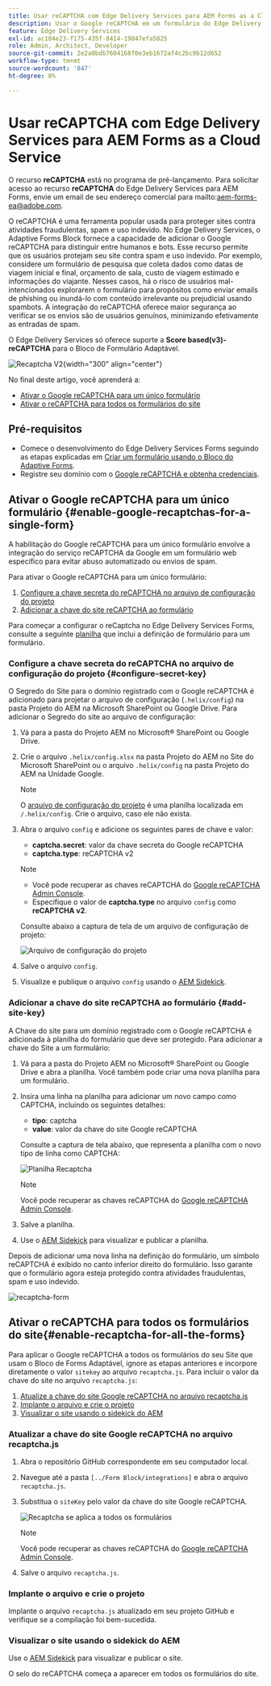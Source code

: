 ```yaml
---
title: Usar reCAPTCHA com Edge Delivery Services para AEM Forms as a Cloud Service
description: Usar o Google reCAPTCHA em um formulário do Edge Delivery Services para AEM Forms
feature: Edge Delivery Services
exl-id: ac104e23-f175-435f-8414-19847efa5825
role: Admin, Architect, Developer
source-git-commit: 2e2a0bdb7604168f0e3eb1672af4c2bc9b12d652
workflow-type: tm+mt
source-wordcount: '847'
ht-degree: 0%

---
```



# Usar reCAPTCHA com Edge Delivery Services para AEM Forms as a Cloud Service

<span>O recurso **reCAPTCHA** está no programa de pré-lançamento. Para solicitar acesso ao recurso **reCAPTCHA** do Edge Delivery Services para AEM Forms, envie um email de seu endereço comercial para mailto:aem-forms-ea@adobe.com.</span>

O reCAPTCHA é uma ferramenta popular usada para proteger sites contra atividades fraudulentas, spam e uso indevido. No Edge Delivery Services, o Adaptive Forms Block fornece a capacidade de adicionar o Google reCAPTCHA para distinguir entre humanos e bots. Esse recurso permite que os usuários protejam seu site contra spam e uso indevido.
Por exemplo, considere um formulário de pesquisa que coleta dados como datas de viagem inicial e final, orçamento de sala, custo de viagem estimado e informações do viajante. Nesses casos, há o risco de usuários mal-intencionados explorarem o formulário para propósitos como enviar emails de phishing ou inundá-lo com conteúdo irrelevante ou prejudicial usando spambots. A integração do reCAPTCHA oferece maior segurança ao verificar se os envios são de usuários genuínos, minimizando efetivamente as entradas de spam.

<!-- ![Recaptcha Image](/help/edge/docs/forms/assets/recaptcha-image.png){width="300" align="center"} -->

O Edge Delivery Services só oferece suporte a **Score based(v3)-reCAPTCHA** para o Bloco de Formulário Adaptável.

![Recaptcha V2](/help/forms/assets/recaptcha-v2-invisible.png){width="300" align="center"}


No final deste artigo, você aprenderá a:
- [Ativar o Google reCAPTCHA para um único formulário](#enable-google-recaptchas-for-a-single-form)
- [Ativar o reCAPTCHA para todos os formulários do site](#enable-recaptcha-for-all-the-forms)

## Pré-requisitos

- Comece o desenvolvimento do Edge Delivery Services Forms seguindo as etapas explicadas em [Criar um formulário usando o Bloco do Adaptive Forms](/help/edge/docs/forms/create-forms.md).
- Registre seu domínio com o [Google reCAPTCHA e obtenha credenciais](https://www.google.com/recaptcha/admin/create).

## Ativar o Google reCAPTCHA para um único formulário {#enable-google-recaptchas-for-a-single-form}

A habilitação do Google reCAPTCHA para um único formulário envolve a integração do serviço reCAPTCHA da Google em um formulário web específico para evitar abuso automatizado ou envios de spam.

Para ativar o Google reCAPTCHA para um único formulário:

1. [Configure a chave secreta do reCAPTCHA no arquivo de configuração do projeto](#configure-secret-key)
1. [Adicionar a chave do site reCAPTCHA ao formulário](#add-site-key)

Para começar a configurar o reCaptcha no Edge Delivery Services Forms, consulte a seguinte [planilha](/help/edge/docs/forms/assets/recaptcha.xlsx) que inclui a definição de formulário para um formulário.

### Configure a chave secreta do reCAPTCHA no arquivo de configuração do projeto {#configure-secret-key}

O Segredo do Site para o domínio registrado com o Google reCAPTCHA é adicionado para projetar o arquivo de configuração (`.helix/config`) na pasta Projeto do AEM na Microsoft SharePoint ou Google Drive. Para adicionar o Segredo do site ao arquivo de configuração:

1. Vá para a pasta do Projeto AEM no Microsoft® SharePoint ou Google Drive.
1. Crie o arquivo `.helix/config.xlsx` na pasta Projeto do AEM no Site do Microsoft SharePoint ou o arquivo `.helix/config` na pasta Projeto do AEM na Unidade Google.

   >[!NOTE]
   >
   > O [arquivo de configuração do projeto](https://www.aem.live/docs/configuration) é uma planilha localizada em `/.helix/config`. Crie o arquivo, caso ele não exista.

1. Abra o arquivo `config` e adicione os seguintes pares de chave e valor:

   - **captcha.secret**: valor da chave secreta do Google reCAPTCHA
   - **captcha.type**: reCAPTCHA v2

   >[!NOTE]
   >
   >  - Você pode recuperar as chaves reCAPTCHA do [Google reCAPTCHA Admin Console](https://www.google.com/recaptcha/admin).
   >  - Especifique o valor de **captcha.type** no arquivo `config` como **reCAPTCHA v2**.

   Consulte abaixo a captura de tela de um arquivo de configuração de projeto:

   ![Arquivo de configuração do projeto](/help/forms/assets/recaptcha-config-file.png)

1. Salve o arquivo `config`.

1. Visualize e publique o arquivo `config` usando o [AEM Sidekick](https://www.aem.live/developer/tutorial#preview-and-publish-your-content).

### Adicionar a chave do site reCAPTCHA ao formulário {#add-site-key}

A Chave do site para um domínio registrado com o Google reCAPTCHA é adicionada à planilha do formulário que deve ser protegido. Para adicionar a chave do Site a um formulário:

1. Vá para a pasta do Projeto AEM no Microsoft® SharePoint ou Google Drive e abra a planilha. Você também pode criar uma nova planilha para um formulário.
1. Insira uma linha na planilha para adicionar um novo campo como CAPTCHA, incluindo os seguintes detalhes:
   - **tipo**: captcha
   - **value**: valor da chave do site Google reCAPTCHA

   Consulte a captura de tela abaixo, que representa a planilha com o novo tipo de linha como CAPTCHA:

   ![Planilha Recaptcha](/help/edge/docs/forms/assets/recaptcha-spreadsheet.png)

   >[!NOTE]
   >
   >  Você pode recuperar as chaves reCAPTCHA do [Google reCAPTCHA Admin Console](https://www.google.com/recaptcha/admin).

1. Salve a planilha.
1. Use o [AEM Sidekick](https://www.aem.live/developer/tutorial#preview-and-publish-your-content) para visualizar e publicar a planilha.

Depois de adicionar uma nova linha na definição do formulário, um símbolo reCAPTCHA é exibido no canto inferior direito do formulário. Isso garante que o formulário agora esteja protegido contra atividades fraudulentas, spam e uso indevido.

![recaptcha-form](/help/edge/docs/forms/assets/recaptcha-form.png)

## Ativar o reCAPTCHA para todos os formulários do site{#enable-recaptcha-for-all-the-forms}

Para aplicar o Google reCAPTCHA a todos os formulários do seu Site que usam o Bloco de Forms Adaptável, ignore as etapas anteriores e incorpore diretamente o valor `sitekey` ao arquivo `recaptcha.js`. Para incluir o valor da chave do site no arquivo `recaptcha.js`:

1. [Atualize a chave do site Google reCAPTCHA no arquivo recaptcha.js](#1-update-google-recaptcha-site-key-in-recaptchajs-file)
1. [Implante o arquivo e crie o projeto](#2-deploy-the-file-and-build-the-project)
1. [Visualizar o site usando o sidekick do AEM](#3-preview-the-site-using-the-aem-sidekick)

### Atualizar a chave do site Google reCAPTCHA no arquivo recaptcha.js

1. Abra o repositório GitHub correspondente em seu computador local.
1. Navegue até a pasta `[../Form Block/integrations]` e abra o arquivo `recaptcha.js`.
1. Substitua o `siteKey` pelo valor da chave do site Google reCAPTCHA.

   ![Recaptcha se aplica a todos os formulários](/help/forms/assets/recaptcha-apply-to-all-forms.png)

   >[!NOTE]
   >
   >  Você pode recuperar as chaves reCAPTCHA do [Google reCAPTCHA Admin Console](https://www.google.com/recaptcha/admin).

1. Salve o arquivo `recaptcha.js`.

### Implante o arquivo e crie o projeto

Implante o arquivo `recaptcha.js` atualizado em seu projeto GitHub e verifique se a compilação foi bem-sucedida.

### Visualizar o site usando o sidekick do AEM

Use o [AEM Sidekick](https://www.aem.live/developer/tutorial#preview-and-publish-your-content) para visualizar e publicar o site.

O selo do reCAPTCHA começa a aparecer em todos os formulários do site.

